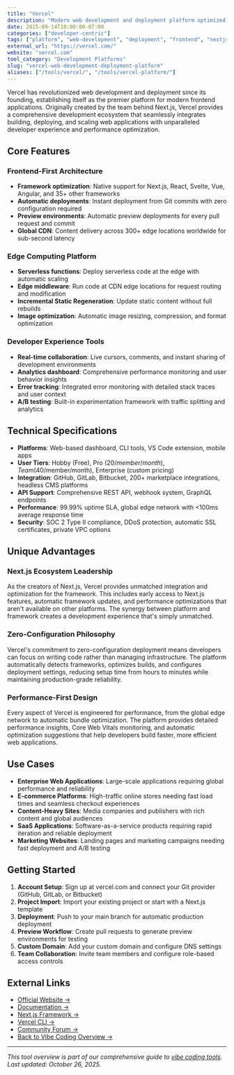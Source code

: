 ```yaml
---
title: "Vercel"
description: "Modern web development and deployment platform optimized for frontend frameworks and global performance"
date: 2025-09-14T10:00:00-07:00
categories: ["developer-centric"]
tags: ["platform", "web-development", "deployment", "frontend", "nextjs", "serverless"]
external_url: "https://vercel.com/"
website: "vercel.com"
tool_category: "Development Platforms"
slug: "vercel-web-development-deployment-platform"
aliases: ["/tools/vercel/", "/tools/vercel-platform/"]
---
```


Vercel has revolutionized web development and deployment since its founding, establishing itself as the premier platform for modern frontend applications. Originally created by the team behind Next.js, Vercel provides a comprehensive development ecosystem that seamlessly integrates building, deploying, and scaling web applications with unparalleled developer experience and performance optimization.

## Core Features

### Frontend-First Architecture
- **Framework optimization**: Native support for Next.js, React, Svelte, Vue, Angular, and 35+ other frameworks
- **Automatic deployments**: Instant deployment from Git commits with zero configuration required
- **Preview environments**: Automatic preview deployments for every pull request and commit
- **Global CDN**: Content delivery across 300+ edge locations worldwide for sub-second latency

### Edge Computing Platform
- **Serverless functions**: Deploy serverless code at the edge with automatic scaling
- **Edge middleware**: Run code at CDN edge locations for request routing and modification
- **Incremental Static Regeneration**: Update static content without full rebuilds
- **Image optimization**: Automatic image resizing, compression, and format optimization

### Developer Experience Tools
- **Real-time collaboration**: Live cursors, comments, and instant sharing of development environments
- **Analytics dashboard**: Comprehensive performance monitoring and user behavior insights
- **Error tracking**: Integrated error monitoring with detailed stack traces and user context
- **A/B testing**: Built-in experimentation framework with traffic splitting and analytics

## Technical Specifications

- **Platforms**: Web-based dashboard, CLI tools, VS Code extension, mobile apps
- **User Tiers**: Hobby (Free), Pro ($20/member/month), Team ($40/member/month), Enterprise (custom pricing)
- **Integration**: GitHub, GitLab, Bitbucket, 200+ marketplace integrations, headless CMS platforms
- **API Support**: Comprehensive REST API, webhook system, GraphQL endpoints
- **Performance**: 99.99% uptime SLA, global edge network with <100ms average response time
- **Security**: SOC 2 Type II compliance, DDoS protection, automatic SSL certificates, private VPC options

## Unique Advantages

### Next.js Ecosystem Leadership
As the creators of Next.js, Vercel provides unmatched integration and optimization for the framework. This includes early access to Next.js features, automatic framework updates, and performance optimizations that aren't available on other platforms. The synergy between platform and framework creates a development experience that's simply unmatched.

### Zero-Configuration Philosophy
Vercel's commitment to zero-configuration deployment means developers can focus on writing code rather than managing infrastructure. The platform automatically detects frameworks, optimizes builds, and configures deployment settings, reducing setup time from hours to minutes while maintaining production-grade reliability.

### Performance-First Design
Every aspect of Vercel is engineered for performance, from the global edge network to automatic bundle optimization. The platform provides detailed performance insights, Core Web Vitals monitoring, and automatic optimization suggestions that help developers build faster, more efficient web applications.

## Use Cases

- **Enterprise Web Applications**: Large-scale applications requiring global performance and reliability
- **E-commerce Platforms**: High-traffic online stores needing fast load times and seamless checkout experiences
- **Content-Heavy Sites**: Media companies and publishers with rich content and global audiences
- **SaaS Applications**: Software-as-a-service products requiring rapid iteration and reliable deployment
- **Marketing Websites**: Landing pages and marketing campaigns needing fast deployment and A/B testing

## Getting Started

1. **Account Setup**: Sign up at vercel.com and connect your Git provider (GitHub, GitLab, or Bitbucket)
2. **Project Import**: Import your existing project or start with a Next.js template
3. **Deployment**: Push to your main branch for automatic production deployment
4. **Preview Workflow**: Create pull requests to generate preview environments for testing
5. **Custom Domain**: Add your custom domain and configure DNS settings
6. **Team Collaboration**: Invite team members and configure role-based access controls

## External Links

- [Official Website →](https://vercel.com)
- [Documentation →](https://vercel.com/docs)
- [Next.js Framework →](https://nextjs.org)
- [Vercel CLI →](https://vercel.com/cli)
- [Community Forum →](https://github.com/vercel/vercel/discussions)
- [Back to Vibe Coding Overview →](/posts/vibe-coding-revolution/)

---

*This tool overview is part of our comprehensive guide to [vibe coding tools](/posts/vibe-coding-revolution/). Last updated: October 26, 2025.*